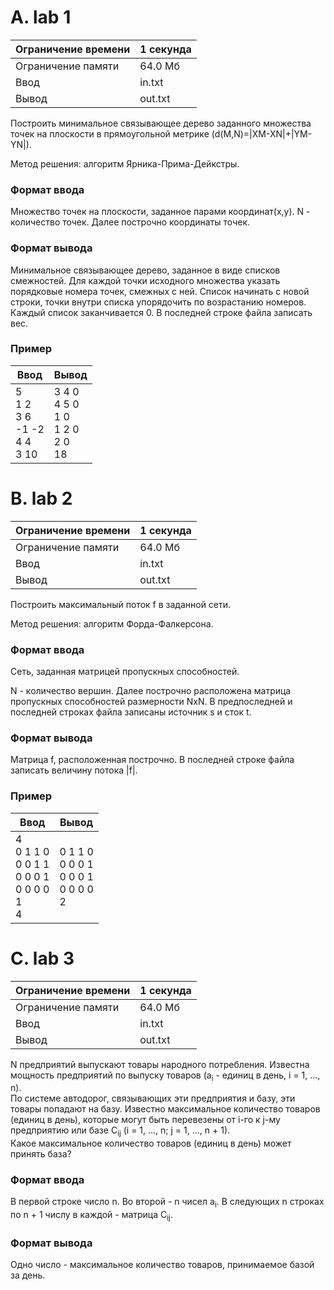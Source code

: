 # A. lab 1

| Ограничение времени | 1 секунда |
| ------------------- | --------- |
| Ограничение памяти  | 64.0 Мб   |
| Ввод                | in.txt    |
| Вывод               | out.txt   |

Построить минимальное связывающее дерево заданного множества точек на плоскости в прямоугольной метрике (d(M,N)=|XM-XN|+|YM-YN|).

Метод решения: алгоритм Ярника-Прима-Дейкстры.

### Формат ввода

Множество точек на плоскости, заданное парами координат(x,y). N - количество точек. Далее построчно координаты точек.

### Формат вывода

Минимальное связывающее дерево, заданное в виде списков смежностей. Для каждой точки исходного множества указать порядковые номера точек, смежных с ней. Список начинать с новой строки, точки внутри списка упорядочить по возрастанию номеров. Каждый список заканчивается 0. В последней строке файла записать вес.

### Пример

| Ввод                                    | Вывод                                       |
| --------------------------------------- | ------------------------------------------- |
| 5<br>1 2<br>3 6<br>-1 -2<br>4 4<br>3 10 | 3 4 0<br>4 5 0<br>1 0<br>1 2 0<br>2 0<br>18 |

# B. lab 2

| Ограничение времени | 1 секунда |
| ------------------- | --------- |
| Ограничение памяти  | 64.0 Мб   |
| Ввод                | in.txt    |
| Вывод               | out.txt   |

Построить максимальный поток f в заданной сети.

Метод решения: алгоритм Форда-Фалкерсона.

### Формат ввода

Сеть, заданная матрицей пропускных способностей.

N - количество вершин. Далее построчно расположена матрица пропускных способностей размерности NxN. В предпоследней и последней строках файла записаны источник s и сток t.

### Формат вывода

Матрица f, расположенная построчно. В последней строке файла записать величину потока |f|.

### Пример

| Ввод                                                    | Вывод                                         |
| ------------------------------------------------------- | --------------------------------------------- |
| 4<br>0 1 1 0<br>0 0 1 1<br>0 0 0 1<br>0 0 0 0<br>1<br>4 | 0 1 1 0<br>0 0 0 1<br>0 0 0 1<br>0 0 0 0<br>2 |

# C. lab 3

| Ограничение времени | 1 секунда |
| ------------------- | --------- |
| Ограничение памяти  | 64.0 Мб   |
| Ввод                | in.txt    |
| Вывод               | out.txt   |

N предприятий выпускают товары народного потребления. Известна мощность предприятий по выпуску товаров (a<sub>i</sub> - единиц в день, i = 1, ..., n).<br>
По системе автодорог, связывающих эти предприятия и базу, эти товары попадают на базу. Известно максимальное количество товаров (единиц в день), которые могут быть перевезены от i-го к j-му предприятию или базе С<sub>ij</sub> (i = 1, ..., n; j = 1, ..., n + 1).<br>
Какое максимальное количество товаров (единиц в день) может принять база?

### Формат ввода

В первой строке число n. Во второй - n чисел a<sub>i</sub>. В следующих n строках по n + 1 числу в каждой - матрица С<sub>ij</sub>.

### Формат вывода

Одно число - максимальное количество товаров, принимаемое базой за день.
